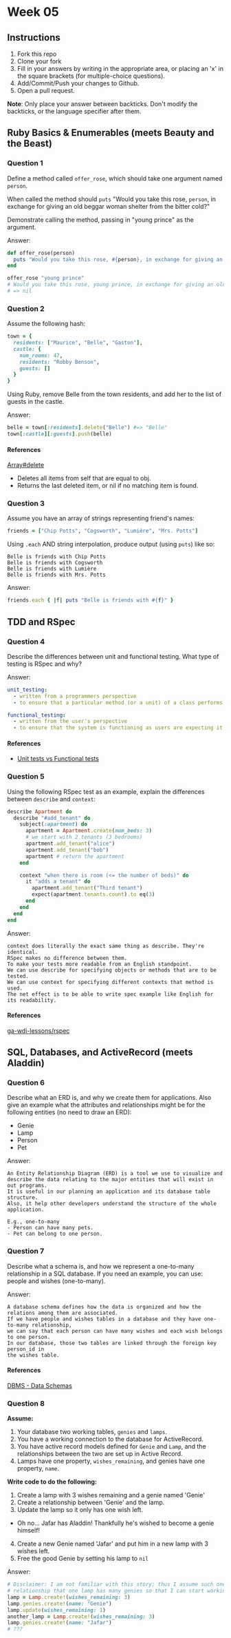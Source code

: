 # Week 05

## Instructions

1. Fork this repo
2. Clone your fork
3. Fill in your answers by writing in the appropriate area, or placing an 'x' in
the square brackets (for multiple-choice questions).
4. Add/Commit/Push your changes to Github.
5. Open a pull request.

**Note**: Only place your answer between backticks. Don't modify the backticks,
or the language specifier after them.

## Ruby Basics & Enumerables (meets Beauty and the Beast)

### Question 1

Define a method called `offer_rose`, which should take one argument named `person`.

When called the method should `puts` "Would you take this rose, `person`, in exchange for giving an old beggar woman shelter from the bitter cold?"

Demonstrate calling the method, passing in "young prince" as the argument.

Answer:
```ruby
def offer_rose(person)
  puts "Would you take this rose, #{person}, in exchange for giving an old beggar woman shelter from the bitter cold?"
end

offer_rose "young prince"
# Would you take this rose, young prince, in exchange for giving an old beggar woman shelter from the bitter cold?
# => nil
```

### Question 2

Assume the following hash:

```ruby
town = {
  residents: ["Maurice", "Belle", "Gaston"],
  castle: {
    num_rooms: 47,
    residents: "Robby Benson",
    guests: []
  }
}
```

Using Ruby, remove Belle from the town residents, and
add her to the list of guests in the castle.

Answer:
```ruby
belle = town[:residents].delete("Belle") #=> "Belle"
town[:castle][:guests].push(belle)
```

#### References

[Array#delete](http://ruby-doc.org/core-2.2.0/Array.html#method-i-delete)

- Deletes all items from self that are equal to obj.
- Returns the last deleted item, or nil if no matching item is found.

### Question 3

Assume you have an array of strings representing friend's names:

```ruby
friends = ["Chip Potts", "Cogsworth", "Lumière", "Mrs. Potts"]
```

Using `.each` AND string interpolation, produce output (using `puts`) like so:

```
Belle is friends with Chip Potts
Belle is friends with Cogsworth
Belle is friends with Lumière
Belle is friends with Mrs. Potts
```

Answer:
```ruby
friends.each { |f| puts "Belle is friends with #{f}" }
```

## TDD and RSpec

### Question 4

Describe the differences between unit and functional testing. What type of testing is RSpec and why?

Answer:
```yaml
unit_testing:
  - written from a programmers perspective
  - to ensure that a particular method (or a unit) of a class performs a set of specific tasks

functional_testing:
  - written from the user's perspective
  - to ensure that the system is functioning as users are expecting it to
```

#### References
- [Unit tests vs Functional tests](http://stackoverflow.com/a/2741845/3837223)

### Question 5

Using the following RSpec test as an example, explain the differences between `describe` and `context`:

```ruby
describe Apartment do
  describe "#add_tenant" do
    subject(:apartment) do
      apartment = Apartment.create(num_beds: 3)
      # we start with 2 tenants (3 bedrooms)
      apartment.add_tenant("alice")
      apartment.add_tenant("bob")
      apartment # return the apartment
    end

    context "when there is room (<= the number of beds)" do
      it "adds a tenant" do
        apartment.add_tenant("Third tenant")
        expect(apartment.tenants.count).to eq(3)
      end
    end
  end
end
```

Answer:
```text
context does literally the exact same thing as describe. They're identical.
RSpec makes no difference between them.
To make your tests more readable from an English standpoint.
We can use describe for specifying objects or methods that are to be tested.
We can use context for specifying different contexts that method is used.
The net effect is to be able to write spec example like English for its readability.
```

#### References
[ga-wdi-lessons/rspec](https://github.com/ga-wdi-lessons/rspec#we-do-additional-tests-using-context-5-min)

## SQL, Databases, and ActiveRecord (meets Aladdin)

### Question 6

Describe what an ERD is, and why we create them for applications. Also give an
example what the attributes and relationships might be for the following
entities (no need to draw an ERD):
* Genie
* Lamp
* Person
* Pet

Answer:
```
An Entity Relationship Diagram (ERD) is a tool we use to visualize and describe the data relating to the major entities that will exist in out programs.
It is useful in our planning an application and its database table structure.
Also, it help other developers understand the structure of the whole application.

E.g., one-to-many
- Person can have many pets.
- Pet can belong to one person.
```

### Question 7

Describe what a schema is, and how we represent a one-to-many relationship in a
SQL database. If you need an example, you can use: people and wishes
(one-to-many).

Answer:
```
A database schema defines how the data is organized and how the relations among them are associated.
If we have people and wishes tables in a database and they have one-to-many relationship,
we can say that each person can have many wishes and each wish belongs to one person.
In our database, those two tables are linked through the foreign key person_id in
the wishes table.
```

#### References
[DBMS - Data Schemas](http://www.tutorialspoint.com/dbms/dbms_data_schemas.htm)

### Question 8

**Assume:**  

1. Your database two working tables, `genies` and `lamps`.  
2. You have a working connection to the database for ActiveRecord.  
3. You have active record models defined for `Genie` and `Lamp`, and the
relationships between the two are set up in Active Record.  
4. Lamps have one property, `wishes_remaining`, and genies have one property, `name`.  

**Write code to do the following:**

1. Create a lamp with 3 wishes remaining and a genie named 'Genie'
2. Create a relationship between 'Genie' and the lamp.
3. Update the lamp so it only has one wish left.
  * Oh no... Jafar has Aladdin! Thankfully he's wished to become a genie himself!
4. Create a new Genie named 'Jafar' and put him in a new lamp with 3 wishes left.
5. Free the good Genie by setting his lamp to `nil`


Answer:
```ruby
# Disclaimer: I am not familiar with this story; thus I assume such one-to-many
# relationship that one lamp has many genies so that I can start working on this exercise.
lamp = Lamp.create!(wishes_remaining: 3)
lamp.genies.create!(name: "Genie")
lamp.update(wishes_remaining: 1)
another_lamp = Lamp.create!(wishes_remaining: 3)
lamp.genies.create!(name: "Jafar")
# ???
```

